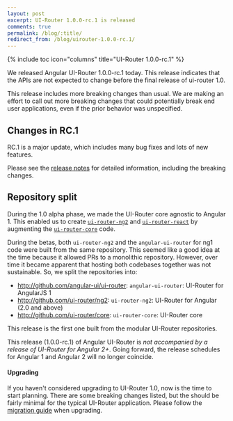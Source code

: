 ```yaml
---
layout: post
excerpt: UI-Router 1.0.0-rc.1 is released
comments: true
permalink: /blog/:title/
redirect_from: /blog/uirouter-1.0.0-rc.1/
---
```


{% include toc icon="columns" title="UI-Router 1.0.0-rc.1" %}

We released Angular UI-Router 1.0.0-rc.1 today.
This release indicates that the APIs are not expected to change before the final release of ui-router 1.0.

This release includes more breaking changes than usual.
We are making an effort to call out more breaking changes that could potentially break end user applications, even if the prior behavior was unspecified.

## Changes in RC.1

RC.1 is a major update, which includes many bug fixes and lots of new features.

Please see the [release notes](https://github.com/angular-ui/ui-router/releases/tag/1.0.0-rc.1) for detailed information, including the breaking changes.


## Repository split

During the 1.0 alpha phase, we made the UI-Router core agnostic to Angular 1.
This enabled us to create 
[`ui-router-ng2`](https://ui-router.github.io/ng2/) and 
[`ui-router-react`](https://ui-router.github.io/react/) 
by augmenting the 
[`ui-router-core`](https://github.com/ui-router/core) 
code.

During the betas, both `ui-router-ng2` and the `angular-ui-router` for ng1 code were built from the same repository.
This seemed like a good idea at the time because it allowed PRs to a monolithic repository.
However, over time it became apparent that hosting both codebases together was not sustainable.
So, we split the repositories into:

- http://github.com/angular-ui/ui-router: `angular-ui-router`: UI-Router for AngularJS 1
- http://github.com/ui-router/ng2: `ui-router-ng2`: UI-Router for Angular (2.0 and above)
- http://github.com/ui-router/core: `ui-router-core`: UI-Router core

This release is the first one built from the modular UI-Router repositories.

This release (1.0.0-rc.1) of Angular UI-Router is *not accompanied by a release of UI-Router for Angular 2+*.
Going forward, the release schedules for Angular 1 and Angular 2 will no longer coincide.


#### Upgrading

If you haven't considered upgrading to UI-Router 1.0, now is the time to start planning.
There are some breaking changes listed, but the should be fairly minimal for the typical UI-Router application.
Please follow the [migration guide](https://ui-router.github.io/guide/ng1/migrate-to-1_0) when upgrading.


